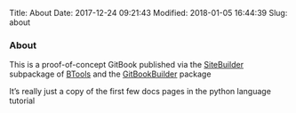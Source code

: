 Title: About
Date: 2017-12-24 09:21:43
Modified: 2018-01-05 16:44:39
Slug: about

### About

This is a proof-of-concept GitBook published via the  [SiteBuilder](https://github.com/b3m2a1/mathematica-BTools/blob/master/Packages/SiteBuilder.m)  subpackage of  [BTools](https://github.com/b3m2a1/mathematica-BTools)  and the  [GitBookBuilder](https://github.com/b3m2a1/mathematica-tools/blob/master/GitBookBuilder.wl)  package

It’s really just a copy of the first few docs pages in the python language tutorial